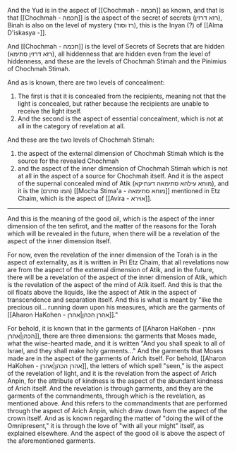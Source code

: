 And the Yud is in the aspect of [[Chochmah - חכמה]] as known, and that is that [[Chochmah - חכמה]] is the aspect of the secret of secrets (רזא דרזין), Binah is also on the level of mystery (רז וסוד), this is the Inyan (?) of [[Alma D'iskasya -]]. 

And [[Chochmah - חכמה]] is the level of Secrets of Secrets that are hidden (רזא דרזין סתימא), all hiddenness that are hidden even from the level of hiddenness, and these are the levels of Chochmah Stimah and the Pinimius of Chochmah Stimah. 

And as is known, there are two levels of concealment:
1. The first is that it is concealed from the recipients, meaning not that the light is concealed, but rather because the recipients are unable to receive the light itself.
2. And the second is the aspect of essential concealment, which is not at all in the category of revelation at all.

And these are the two levels of Chochmah Stimah:
1. the aspect of the external dimension of Chochmah Stimah which is the source for the revealed Chochmah
2. and the aspect of the inner dimension of Chochmah Stimah which is not at all in the aspect of a source for Chochmah itself. And it is the aspect of the supernal concealed mind of Atik (מוחא עילהא סתימאה דעתיקא), and it is the (המו סתרם) [[Mocha Stima'a - מוחא סתימאה]]  mentioned in Etz Chaim, which is the aspect of [[Avira - אוירא]]. 
---

And this is the meaning of the good oil, which is the aspect of the inner dimension of the ten sefirot, and the matter of the reasons for the Torah which will be revealed in the future, when there will be a revelation of the aspect of the inner dimension itself.

For now, even the revelation of the inner dimension of the Torah is in the aspect of externality, as it is written in Pri Etz Chaim, that all revelations now are from the aspect of the external dimension of Atik, and in the future, there will be a revelation of the aspect of the inner dimension of Atik, which is the revelation of the aspect of the mind of Atik itself. And this is that the oil floats above the liquids, like the aspect of Atik in the aspect of transcendence and separation itself. And this is what is meant by "like the precious oil... running down upon his measures, which are the garments of [[Aharon HaKohen - אהרן הכהן|אהרן]]."

For behold, it is known that in the garments of [[Aharon HaKohen - אהרן הכהן|אהרן]], there are three dimensions: the garments that Moses made, what the wise-hearted made, and it is written "And you shall speak to all of Israel, and they shall make holy garments..." And the garments that Moses made are in the aspect of the garments of Arich itself. For behold, [[Aharon HaKohen - אהרן הכהן|אהרן]], the letters of which spell "seen," is the aspect of the revelation of light, and it is the revelation from the aspect of Arich Anpin, for the attribute of kindness is the aspect of the abundant kindness of Arich itself. And the revelation is through garments, and they are the garments of the commandments, through which is the revelation, as mentioned above. And this refers to the commandments that are performed through the aspect of Arich Anpin, which draw down from the aspect of the crown itself. And as is known regarding the matter of "doing the will of the Omnipresent," it is through the love of "with all your might" itself, as explained elsewhere. And the aspect of the good oil is above the aspect of the aforementioned garments.
